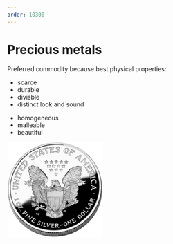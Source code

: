 ```yaml
---
order: 10300
---
```


# Precious metals

Preferred commodity because best physical properties:

<div class="container">
  <div class="left">
    <ul>
      <li>
        scarce
      </li>
      <li>
        durable
      </li>
      <li>
        divisble
      </li>
      <li>
        distinct look and sound
      </li>
    </ul>
  </div>
  <div class="right">
    <ul>
      <li>
        homogeneous
      </li>
      <li>
        malleable
      </li>
      <li>
        beautiful
      </li>
    </ul>
  </div>
</div>

<img alt="picture of US silver coin" src="images/us-silver-coin.png" height="220px" />
